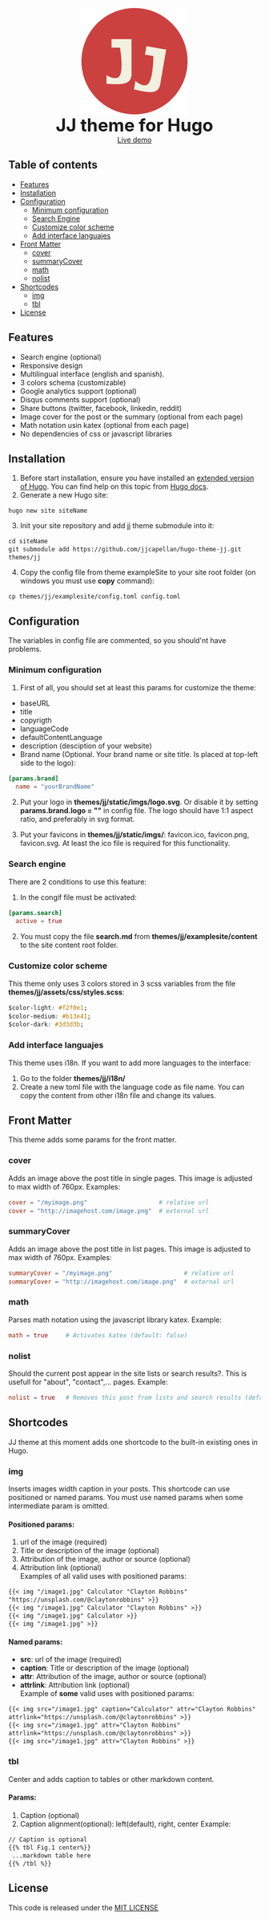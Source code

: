 <p align="center">
<img style="display:block;" alt="Logo JJ" src="https://raw.githubusercontent.com/jjcapellan/hugo-theme-jj/master/static/imgs/logo.svg"/>
<span style="display:block;font-size: 2.5em; font-weight: bold;">JJ theme for Hugo</span>
<a href="https://jjcapellan.github.io/demojjtheme/ ">Live demo</a>
</p>


## Table of contents
* [Features](#Features)
* [Installation](#Installation)
* [Configuration](#Configuration)
    * [Minimum configuration](#Minimum-configuration)
    * [Search Engine](#Search-engine)
    * [Customize color scheme](#Customize-color-scheme)
    * [Add interface languajes](#Add-interface-languajes)
* [Front Matter](#Front-Matter)
    * [cover](#cover)
    * [summaryCover](#summaryCover)
    * [math](#math)
    * [nolist](#nolist)
* [Shortcodes](#Shortcodes)
    * [img](#img)
    * [tbl](#tbl)
* [License](#License)  

## Features
* Search engine (optional)
* Responsive design
* Multilingual interface (english and spanish).
* 3 colors schema (customizable)
* Google analytics support (optional)
* Disqus comments support (optional)
* Share buttons (twitter, facebook, linkedin, reddit)
* Image cover for the post or the summary (optional from each page)
* Math notation usin katex (optional from each page)
* No dependencies of css or javascript libraries

## Installation
1. Before start installation, ensure you have installed an [extended version of Hugo](https://github.com/gohugoio/hugo/releases). You can find help on this topic from [Hugo docs](https://gohugo.io/getting-started/installing/).
2. Generate a new Hugo site:
```
hugo new site siteName
```
3. Init your site repository and add jj theme submodule into it:
```
cd siteName
git submodule add https://github.com/jjcapellan/hugo-theme-jj.git themes/jj
```
4. Copy the config file from theme exampleSite to your site root folder (on windows you must use **copy** command):
```
cp themes/jj/examplesite/config.toml config.toml
```

## Configuration
The variables in config file are commented, so you should'nt have problems. 
### Minimum configuration
1. First of all, you should set at least this params for customize the theme:
* baseURL
* title
* copyrigth
* languageCode
* defaultContentLanguage 
* description (desciption of your website)
* Brand name (Optional. Your brand name or site title. Is placed at top-left side to the logo):
```toml
[params.brand]
  name = "yourBrandName"
``` 
2. Put your logo in **themes/jj/static/imgs/logo.svg**. Or disable it by setting **params.brand.logo = ""** in config file.
The logo should have 1:1 aspect ratio, and preferably in svg format.

3. Put your favicons in **themes/jj/static/imgs/**: favicon.ico, favicon.png, favicon.svg. At least the ico file is required for this functionality.

### Search engine
There are 2 conditions to use this feature:
1. In the congif file must be activated: 
```toml
[params.search]
  active = true
```
2. You must copy the file **search.md** from **themes/jj/examplesite/content** to the site content root folder.

### Customize color scheme
This theme only uses 3 colors stored in 3 scss variables from the file **themes/jj/assets/css/styles.scss**:
```css
$color-light: #f2f0e1;
$color-medium: #b13e41;
$color-dark: #3d3d3b;
```

### Add interface languajes
This theme uses i18n. If you want to add more languages to the interface:
1. Go to the folder **themes/jj/i18n/**
2. Create a new toml file with the language code as file name. You can copy the content from other i18n file and change its values.

## Front Matter
This theme adds some params for the front matter.
### cover
Adds an image above the post title in single pages. This image is adjusted to max width of 760px.
Examples:
```toml
cover = "/myimage.png"                    # relative url
cover = "http://imagehost.com/image.png"  # external url
```
### summaryCover
Adds an image above the post title in list pages. This image is adjusted to max width of 760px.
Examples:
```toml
summaryCover = "/myimage.png"                    # relative url
summaryCover = "http://imagehost.com/image.png"  # external url
```
### math
Parses math notation using the javascript library katex.
Example:
```toml
math = true     # Activates katex (default: false)
```
### nolist
Should the current post appear in the site lists or search results?. This is usefull for "about", "contact",... pages.
Example:
```toml
nolist = true   # Removes this post from lists and search results (default: false)
```

## Shortcodes
JJ theme at this moment adds one shortcode to the built-in existing ones in Hugo. 
### img
Inserts images width caption in your posts.
This shortcode can use positioned or named params. You must use named params when some intermediate param is omitted.
#### Positioned params:
1. url of the image (required)
2. Title or description of the image (optional)
3. Attribution of the image, author or source (optional)
4. Attribution link (optional)  
Examples of all valid uses with positioned params:
```
{{< img "/image1.jpg" Calculator "Clayton Robbins" "https://unsplash.com/@claytonrobbins" >}}
{{< img "/image1.jpg" Calculator "Clayton Robbins" >}}
{{< img "/image1.jpg" Calculator >}}
{{< img "/image1.jpg" >}}
```
#### Named params:
* **src**: url of the image (required)
* **caption**: Title or description of the image (optional)
* **attr**: Attribution of the image, author or source (optional)
* **attrlink**: Attribution link (optional)  
Example of **some** valid uses with positioned params:
```
{{< img src="/image1.jpg" caption="Calculator" attr="Clayton Robbins" attrlink="https://unsplash.com/@claytonrobbins" >}}
{{< img src="/image1.jpg" attr="Clayton Robbins" attrlink="https://unsplash.com/@claytonrobbins" >}}
{{< img src="/image1.jpg" attr="Clayton Robbins" >}}
```

### tbl
Center and adds caption to tables or other markdown content.
#### Params:
1. Caption (optional)
2. Caption alignment(optional): left(default), right, center
Example:
```
// Caption is optional
{{% tbl Fig.1 center%}}
 ...markdown table here
{{% /tbl %}} 
```

## License
This code is released under the [MIT LICENSE](https://raw.githubusercontent.com/jjcapellan/hugo-theme-jj/master/LICENSE)